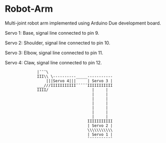 # Robot-Arm
Multi-joint robot arm implemented using Arduino Due development board.

Servo 1: Base, signal line connected to pin 9. 

Servo 2: Shoulder, signal line connected to pin 10. 

Servo 3: Elbow, signal line connected to pin 11. 

Servo 4: Claw, signal line connected to pin 12. 


                  |¯¯¯\
                  III\\ \----------_____-----------
                      |||Servo 4|||     | Servo 3 |
                  ___///IIIIIIIIIII¯¯¯¯¯IIIIIIIIIII
                  IIII/                   |     |
                                          |     |
                                          |     |
                                          |     |
                                          |     |
                                          |     |
                                          |     |
                                        IIIIIIIIIII
                                        | Servo 2 |
                                        \\\\\\\\\\\
                                        | Servo 1 |
                                        ¯¯¯¯¯¯¯¯¯¯¯
                            
